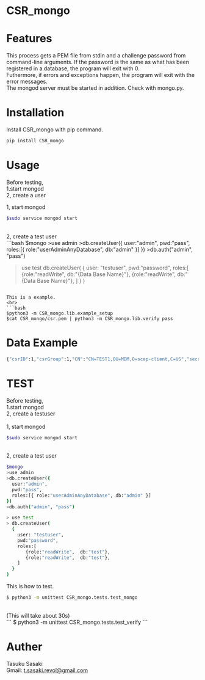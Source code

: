 # CSR_mongo
# Features
This process gets a PEM file from stdin and a challenge password from command-line arguments.
If the password is the same as what has been registered in a database, the program will exit with 0. 
<br>
Futhermore, if errors and exceptions happen, the program will exit with the error messages.
<br>
The mongod server must be started in addition. Check with mongo.py.


# Installation
Install CSR_mongo with pip command.
```bash
pip install CSR_mongo
```


# Usage
Before testing,<br>
1.start mongod<br>
2, create a user<br>

1, start mongod
<br>
```bash
$sudo service mongod start
```

<br>
2, create a test user<br>
```bash
$mongo
>use admin
>db.createUser({
  user:"admin",
  pwd:"pass",
  roles:[{ role:"userAdminAnyDatabase", db:"admin" }]
})
>db.auth("admin", "pass")

> use test
> db.createUser(
  {
    user: "testuser",
    pwd:"password",
    roles:[
       {role:"readWrite",  db:"{Data Base Name}"},
       {role:"readWrite",  db:"{Data Base Name}"},
    ]
  }
)
```

This is a example.
<br>
```bash
$python3 -m CSR_mongo.lib.example_setup
$cat CSR_mongo/csr.pem | python3 -m CSR_mongo.lib.verify pass 
```

# Data Example
```bash
{"csrID":1,"csrGroup":1,"CN":"CN=TEST1,OU=MDM,O=scep-client,C=US","secret":"pass","expiration_date":datetome.now() + rekative}
```

# TEST
Before testing,<br>
1.start mongod<br>
2, create a testuser<br>
<br>
1, start mongod
<br>
```bash
$sudo service mongod start
```
<br>
2, create a test user

```bash
$mongo
>use admin
>db.createUser({
  user:"admin",
  pwd:"pass",
  roles:[{ role:"userAdminAnyDatabase", db:"admin" }]
})
>db.auth("admin", "pass")

> use test
> db.createUser(
  {
    user: "testuser",
    pwd:"password",
    roles:[
       {role:"readWrite",  db:"test"},
       {role:"readWrite",  db:"test"},
    ]
  }
)
```

This is how to test.
```bash
$ python3 -m unittest CSR_mongo.tests.test_mongo
```
<br>
(This will take about 30s)
<br>
```
$ python3 -m unittest CSR_mongo.tests.test_verify
```


# Auther
Tasuku Sasaki<br>
Gmail: t.sasaki.revol@gmail.com



